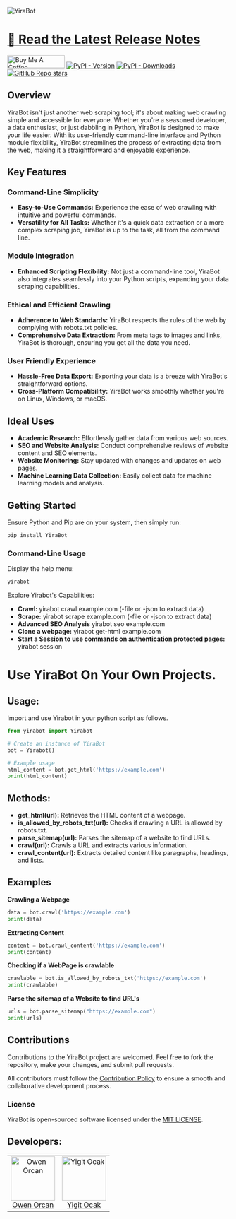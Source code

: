 
![YiraBot ](https://github.com/OwenOrcan/YiraBot-Crawler/assets/144565916/54cfd22f-9bc8-4505-b3fe-ad6dd0de83d4)

# [📰 Read the Latest Release Notes](https://github.com/OwenOrcan/YiraBot-Crawler/releases)





<a href="https://www.buymeacoffee.com/owenorcan" target="_blank"><img src="https://www.buymeacoffee.com/assets/img/custom_images/orange_img.png" alt="Buy Me A Coffee" style="height: 29px !important;width: 130px !important;box-shadow: 0px 3px 2px 0px rgba(190, 190, 190, 0.5) !important;-webkit-box-shadow: 0px 3px 2px 0px rgba(190, 190, 190, 0.5) !important;" ></a>
[![PyPI - Version](https://img.shields.io/pypi/v/YiraBot?style=for-the-badge&logo=PyPI)](https://pypi.org/project/YiraBot/)
[![PyPI - Downloads](https://img.shields.io/pypi/dm/YiraBot?style=for-the-badge)](https://pypistats.org/packages/yirabot)
[![GitHub Repo stars](https://img.shields.io/github/stars/OwenOrcan/YiraBot-Crawler?style=for-the-badge&logo=github&color=pink)](https://github.com/OwenOrcan/YiraBot-Crawler/stargazers)


## Overview
YiraBot isn't just another web scraping tool; it's about making web crawling simple and accessible for everyone. Whether you're a seasoned developer, a data enthusiast, or just dabbling in Python, YiraBot is designed to make your life easier. With its user-friendly command-line interface and Python module flexibility, YiraBot streamlines the process of extracting data from the web, making it a straightforward and enjoyable experience.

## Key Features

### Command-Line Simplicity
- **Easy-to-Use Commands:** Experience the ease of web crawling with intuitive and powerful commands.
- **Versatility for All Tasks:** Whether it's a quick data extraction or a more complex scraping job, YiraBot is up to the task, all from the command line.
### Module Integration
- **Enhanced Scripting Flexibility:** Not just a command-line tool, YiraBot also integrates seamlessly into your Python scripts, expanding your data scraping capabilities.
### Ethical and Efficient Crawling
- **Adherence to Web Standards:** YiraBot respects the rules of the web by complying with robots.txt policies.
- **Comprehensive Data Extraction:** From meta tags to images and links, YiraBot is thorough, ensuring you get all the data you need.
### User Friendly Experience
- **Hassle-Free Data Export:** Exporting your data is a breeze with YiraBot's straightforward options.
- **Cross-Platform Compatibility:** YiraBot works smoothly whether you're on Linux, Windows, or macOS.



## Ideal Uses
- **Academic Research:** Effortlessly gather data from various web sources.
- **SEO and Website Analysis:** Conduct comprehensive reviews of website content and SEO elements.
- **Website Monitoring:** Stay updated with changes and updates on web pages.
- **Machine Learning Data Collection:** Easily collect data for machine learning models and analysis.

## Getting Started

Ensure Python and Pip are on your system, then simply run:
```bash
pip install YiraBot
```
### Command-Line Usage
Display the help menu:
```bash
yirabot
```
Explore Yirabot's Capabilities:

- **Crawl:** yirabot crawl example.com (-file or -json to extract data)
- **Scrape:** yirabot scrape example.com (-file or -json to extract data)
- **Advanced SEO Analysis** yirabot seo example.com
- **Clone a webpage:** yirabot get-html example.com
- **Start a Session to use commands on authentication protected pages:** yirabot session
# Use YiraBot On Your Own Projects.

## Usage:
Import and use Yirabot in your python script as follows.
```python
from yirabot import Yirabot

# Create an instance of YiraBot
bot = Yirabot()

# Example usage
html_content = bot.get_html('https://example.com')
print(html_content)
```
## Methods:
- **get_html(url):** Retrieves the HTML content of a webpage.
- **is_allowed_by_robots_txt(url):** Checks if crawling a URL is allowed by robots.txt.
- **parse_sitemap(url):** Parses the sitemap of a website to find URLs.
- **crawl(url):** Crawls a URL and extracts various information.
- **crawl_content(url):** Extracts detailed content like paragraphs, headings, and lists.
## Examples
**Crawling a Webpage**
```python
data = bot.crawl('https://example.com')
print(data)
```
**Extracting Content**
```python
content = bot.crawl_content('https://example.com')
print(content)
```
**Checking if a WebPage is crawlable**
```python
crawlable = bot.is_allowed_by_robots_txt('https://example.com')
print(crawlable)
```
**Parse the sitemap of a Website to find URL's**
```python
urls = bot.parse_sitemap("https://example.com")
print(urls)
```

## Contributions

Contributions to the YiraBot project are welcomed. Feel free to fork the repository, make your changes, and submit pull requests.

All contributors must follow the [Contribution Policy](https://github.com/OwenOrcan/YiraBot-Crawler/blob/master/CONTRIBUTING.md) to ensure a smooth and collaborative development process.

### License
YiraBot is open-sourced software licensed under the [MIT LICENSE](https://github.com/OwenOrcan/YiraBot-Crawler?tab=MIT-1-ov-file).

## Developers:

<table>
  <tr>
    <td align="center">
      <img src="https://avatars.githubusercontent.com/u/144565916?v=4" alt="Owen Orcan" width="100" height="100"/><br>
      <a href="https://github.com/OwenOrcan">Owen Orcan</a>
    </td>
    <td align="center">
      <img src="https://avatars.githubusercontent.com/u/133255559?v=4" alt="Yigit Ocak" width="100" height="100"/><br>
      <a href="https://github.com/YigitOcak">Yigit Ocak</a>
    </td>
  </tr>
</table>

